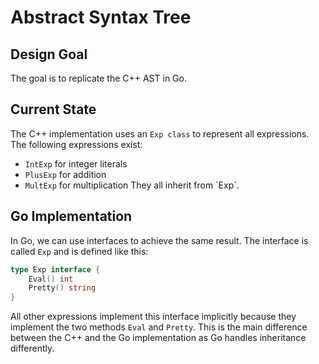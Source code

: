 # Abstract Syntax Tree
## Design Goal
The goal is to replicate the C++ AST in Go.
## Current State
The C++ implementation uses an `Exp class` to represent all expressions.
The following expressions exist:
- `IntExp` for integer literals
- `PlusExp` for addition
- `MultExp` for multiplication
They all inherit from ´Exp´.
## Go Implementation
In Go, we can use interfaces to achieve the same result.
The interface is called `Exp` and is defined like this:
```go
type Exp interface {
	Eval() int
	Pretty() string
}
```
All other expressions implement this interface implicitly because they implement the two methods `Eval` and `Pretty`.
This is the main difference between the C++ and the Go implementation as Go handles inheritance differently.